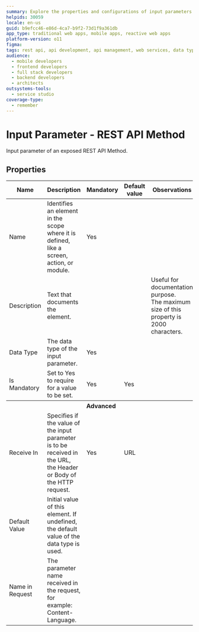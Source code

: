 ```yaml
---
summary: Explore the properties and configurations of input parameters in REST API methods in OutSystems 11 (O11).
helpids: 30059
locale: en-us
guid: b9efcc46-e86d-4ca7-b9f2-73d1f9a361db
app_type: traditional web apps, mobile apps, reactive web apps
platform-version: o11
figma:
tags: rest api, api development, api management, web services, data types
audience:
  - mobile developers
  - frontend developers
  - full stack developers
  - backend developers
  - architects
outsystems-tools:
  - service studio
coverage-type:
  - remember
---
```


# Input Parameter - REST API Method

Input parameter of an exposed REST API Method.  

## Properties

<table markdown="1">
<thead>
<tr>
<th>Name</th>
<th>Description</th>
<th>Mandatory</th>
<th>Default value</th>
<th>Observations</th>
</tr>
</thead>
<tbody>
<tr>
<td title="Name">Name</td>
<td>Identifies an element in the scope where it is defined, like a screen, action, or module.</td>
<td>Yes</td>
<td></td>
<td></td>
</tr>
<tr>
<td title="Description">Description</td>
<td>Text that documents the element.</td>
<td></td>
<td></td>
<td>Useful for documentation purpose.<br/>The maximum size of this property is 2000 characters.</td>
</tr>
<tr>
<td title="Type">Data Type</td>
<td>The data type of the input parameter.</td>
<td>Yes</td>
<td></td>
<td></td>
</tr>
<tr>
<td title="IsMandatory">Is Mandatory</td>
<td>Set to Yes to require for a value to be set.</td>
<td>Yes</td>
<td>Yes</td>
<td></td>
</tr>
<tr >
<th colspan="5">Advanced</th>
</tr>
<tr>
<td title="ReceiveIn">Receive In</td>
<td>Specifies if the value of the input parameter is to be received in the URL, the Header or Body of the HTTP request.</td>
<td>Yes</td>
<td>URL</td>
<td></td>
</tr>
<tr>
<td title="DefaultValue">Default Value</td>
<td>Initial value of this element. If undefined, the default value of the data type is used.</td>
<td></td>
<td></td>
<td></td>
</tr>
<tr>
<td title="ReceiveAs">Name in Request</td>
<td>The parameter name received in the request, for example: Content-Language.</td>
<td></td>
<td></td>
<td></td>
</tr>
</tbody>
</table>

